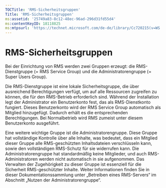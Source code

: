```yaml
---
TOCTitle: 'RMS-Sicherheitsgruppen'
Title: 'RMS-Sicherheitsgruppen'
ms:assetid: '25749a83-8c12-48ec-96ad-296d31fd55d4'
ms:contentKeyID: 18118825
ms:mtpsurl: 'https://technet.microsoft.com/de-de/library/Cc720215(v=WS.10)'
---
```


RMS-Sicherheitsgruppen
======================

Bei der Einrichtung von RMS werden zwei Gruppen erzeugt: die RMS-Dienstgruppe (= RMS Service Group) und die Administratorengruppe (= Super Users Group).

Die RMS-Dienstgruppe ist eine lokale Sicherheitsgruppe, die über ausreichend Berechtigungen verfügt, um auf alle Ressourcen zugreifen zu können, die für den RMS-Betrieb erforderlich sind. Während der Installation legt der Administrator ein Benutzerkonto fest, das als RMS-Dienstkonto fungiert. Dieses Benutzerkonto wird der RMS Service Group automatisch als Mitglied hinzugefügt. Dadurch erhält es die entsprechenden Berechtigungen. Bei Normalbetrieb wird RMS zumeist unter diesem Benutzerkonto ausgeführt.

Eine weitere wichtige Gruppe ist die Administratorengruppe. Diese Gruppe hat vollständige Kontrolle über alle Inhalte, was bedeutet, dass ein Mitglied dieser Gruppe alle RMS-geschützten Inhaltsdateien verschlüsseln kann, sowie den vollständigen RMS-Schutz für sie widerrufen kann. Die Administratorengruppe hat standardmäßig keine Mitglieder, und auch RMS-Administratoren werden nicht automatisch in sie aufgenommen. Das Verwalten der Zugehörigkeit zu dieser Gruppe ist essenziell für die Sicherheit RMS-geschützter Inhalte. Weiter Informationen finden Sie in dieser Dokumentationssammlung unter „Betreiben eines RMS-Servers“ im Abschnitt „Nutzen der Administratorengruppe“.
